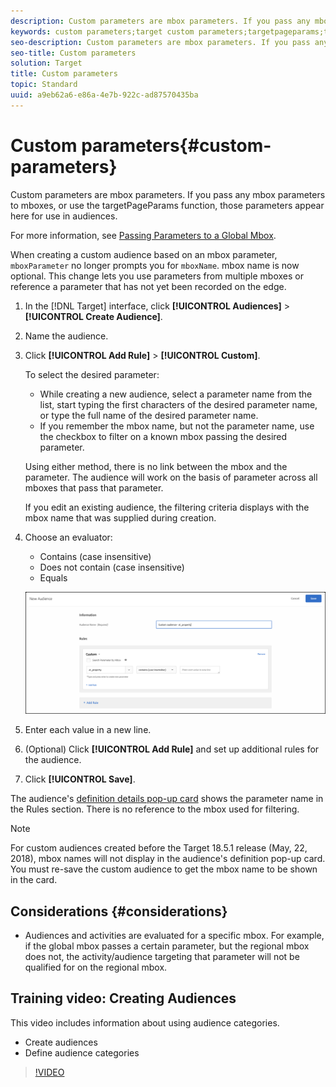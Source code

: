 ```yaml
---
description: Custom parameters are mbox parameters. If you pass any mbox parameters to mboxes, or use the targetPageParams function, those parameters appear here for use in audiences.
keywords: custom parameters;target custom parameters;targetpageparams;targeting mbox parameters
seo-description: Custom parameters are mbox parameters. If you pass any mbox parameters to mboxes, or use the targetPageParams function, those parameters appear here for use in audiences.
seo-title: Custom parameters
solution: Target
title: Custom parameters
topic: Standard
uuid: a9eb62a6-e86a-4e7b-922c-ad87570435ba
---
```


# Custom parameters{#custom-parameters}

Custom parameters are mbox parameters. If you pass any mbox parameters to mboxes, or use the targetPageParams function, those parameters appear here for use in audiences.

For more information, see [Passing Parameters to a Global Mbox](https://marketing.adobe.com/resources/help/en_US/target/ov/c_pass_parameters_to_global_mbox.html).

When creating a custom audience based on an mbox parameter, `mboxParameter` no longer prompts you for `mboxName`. mbox name is now optional. This change lets you use parameters from multiple mboxes or reference a parameter that has not yet been recorded on the edge.

1. In the [!DNL Target] interface, click **[!UICONTROL Audiences]** > **[!UICONTROL Create Audience]**.
1. Name the audience.
1. Click **[!UICONTROL Add Rule]** > **[!UICONTROL Custom]**.

   To select the desired parameter:

   * While creating a new audience, select a parameter name from the list, start typing the first characters of the desired parameter name, or type the full name of the desired parameter name. 
   * If you remember the mbox name, but not the parameter name, use the checkbox to filter on a known mbox passing the desired parameter.

   Using either method, there is no link between the mbox and the parameter. The audience will work on the basis of parameter across all mboxes that pass that parameter.

   If you edit an existing audience, the filtering criteria displays with the mbox name that was supplied during creation.

1. Choose an evaluator:

   * Contains (case insensitive)
   * Does not contain (case insensitive)
   * Equals

   ![Custom parameter audience](/help/c-target/c-audiences/c-target-rules/assets/custom.png)

1. Enter each value in a new line.
1. (Optional) Click **[!UICONTROL Add Rule]** and set up additional rules for the audience.
1. Click **[!UICONTROL Save]**.

The audience's [definition details pop-up card](../../../c-target/c-audiences/audiences.md#section_11B9C4A777E14D36BA1E925021945780) shows the parameter name in the Rules section. There is no reference to the mbox used for filtering.

>[!NOTE]
>
>For custom audiences created before the Target 18.5.1 release (May, 22, 2018), mbox names will not display in the audience's definition pop-up card. You must re-save the custom audience to get the mbox name to be shown in the card.

## Considerations {#considerations}

* Audiences and activities are evaluated for a specific mbox. For example, if the global mbox passes a certain parameter, but the regional mbox does not, the activity/audience targeting that parameter will not be qualified for on the regional mbox.

## Training video: Creating Audiences

This video includes information about using audience categories.

* Create audiences 
* Define audience categories

>[!VIDEO](https://video.tv.adobe.com/v/17392)